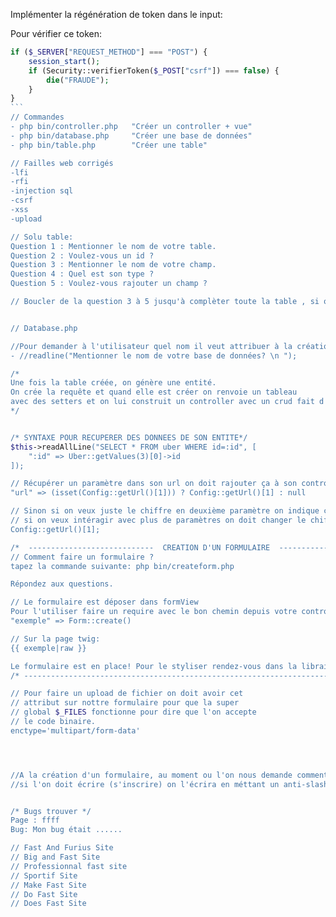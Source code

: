 Implémenter la régénération de token dans le input:
<input type="hidden" name="csrf" value="Security::regenererToken()">

Pour vérifier ce token:
````php
if ($_SERVER["REQUEST_METHOD"] === "POST") {
    session_start();
    if (Security::verifierToken($_POST["csrf"]) === false) {
        die("FRAUDE");
    }
}
```
// Commandes
- php bin/controller.php   "Créer un controller + vue"
- php bin/database.php     "Créer une base de données"
- php bin/table.php        "Créer une table"

// Failles web corrigés
-lfi
-rfi
-injection sql
-csrf
-xss
-upload

// Solu table:
Question 1 : Mentionner le nom de votre table.
Question 2 : Voulez-vous un id ?
Question 3 : Mentionner le nom de votre champ.
Question 4 : Quel est son type ?
Question 5 : Voulez-vous rajouter un champ ? 

// Boucler de la question 3 à 5 jusqu'à complèter toute la table , si on ne veut pas rajouter d'autres champs on demande s'il souhaite une relation dans le cas ou il ne veut pas on crée la table. Si il veut une relation il devra spécifier la première table et quel champ et pareil pour la deuxième , ("Mettre sur la doc qu'il devra faire les tables intermédiaires seul et refaire les tables si les relations se cassent")


// Database.php

//Pour demander à l'utilisateur quel nom il veut attribuer à la création de sa base de données.
- //readline("Mentionner le nom de votre base de données? \n ");

/*
Une fois la table créée, on génère une entité.
On crée la requête et quand elle est créer on renvoie un tableau
avec des setters et on lui construit un controller avec un crud fait d'avance.
*/


/* SYNTAXE POUR RECUPERER DES DONNEES DE SON ENTITE*/
$this->readAllLine("SELECT * FROM uber WHERE id=:id", [
    ":id" => Uber::getValues(3)[0]->id
]);

// Récupérer un paramètre dans son url on doit rajouter ça à son controller:
"url" => (isset(Config::getUrl()[1])) ? Config::getUrl()[1] : null

// Sinon si on veux juste le chiffre en deuxième paramètre on indique ça à l'endroit voulu
// si on veux intéragir avec plus de paramètres on doit changer le chiffre dans le tableau [1,2,3,4,5,6....]:
Config::getUrl()[1];

/*  ----------------------------  CREATION D'UN FORMULAIRE  ----------------------------  */
// Comment faire un formulaire ?
tapez la commande suivante: php bin/createform.php

Répondez aux questions.

// Le formulaire est déposer dans formView
Pour l'utiliser faire un require avec le bon chemin depuis votre controller et l'envoyer dans twig comme ceci:
"exemple" => Form::create()

// Sur la page twig:
{{ exemple|raw }}

Le formulaire est en place! Pour le styliser rendez-vous dans la librairie qui vous expliquera comment faire ou bien encore regardez nos composants formulaires à la mode!
/* --------------------------------------------------------------------------------------- */

// Pour faire un upload de fichier on doit avoir cet 
// attribut sur nottre formulaire pour que la super 
// global $_FILES fonctionne pour dire que l'on accepte 
// le code binaire.
enctype='multipart/form-data'




//A la création d'un formulaire, au moment ou l'on nous demande comment s'appellera notre bouton de validation
//si l'on doit écrire (s'inscrire) on l'écrira en méttant un anti-slash comme ceci (s\'inscrire)


/* Bugs trouver */
Page : ffff
Bug: Mon bug était ......

// Fast And Furius Site
// Big and Fast Site
// Professionnal fast site
// Sportif Site
// Make Fast Site
// Do Fast Site
// Does Fast Site
